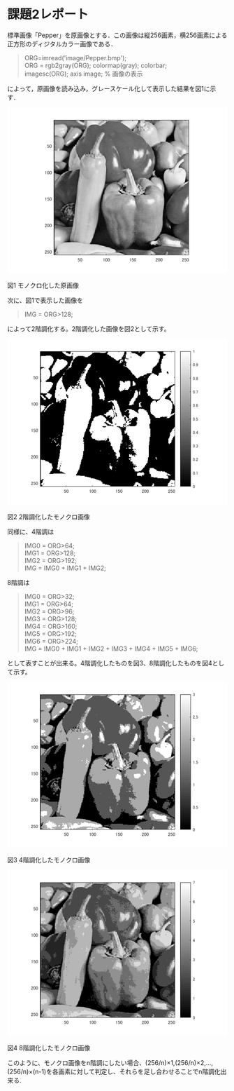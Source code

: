 # 課題2レポート

標準画像「Pepper」を原画像とする．この画像は縦256画素，横256画素による正方形のディジタルカラー画像である．

> ORG=imread('image/Pepper.bmp');  
> ORG = rgb2gray(ORG); colormap(gray); colorbar;  
> imagesc(ORG); axis image; % 画像の表示

によって，原画像を読み込み，グレースケール化して表示した結果を図1に示す．

![モノクロ化した原画像](https://github.com/Shalter774/lecture_image_processing/blob/master/work02_res/0_mono.png)  

図1 モノクロ化した原画像

次に、図1で表示した画像を

> IMG = ORG>128;

によって2階調化する。2階調化した画像を図2として示す。

![2階調化したモノクロ画像](https://github.com/Shalter774/lecture_image_processing/blob/master/work02_res/1.png)

図2 2階調化したモノクロ画像

同様に、4階調は

> IMG0 = ORG>64;  
> IMG1 = ORG>128;  
> IMG2 = ORG>192;  
> IMG = IMG0 + IMG1 + IMG2;

8階調は

> IMG0 = ORG>32;  
> IMG1 = ORG>64;  
> IMG2 = ORG>96;  
> IMG3 = ORG>128;  
> IMG4 = ORG>160;  
> IMG5 = ORG>192;  
> IMG6 = ORG>224;  
> IMG = IMG0 + IMG1 + IMG2 + IMG3 + IMG4 + IMG5 + IMG6;

として表すことが出来る。4階調化したものを図3、8階調化したものを図4として示す。

![4階調化したモノクロ画像](https://github.com/Shalter774/lecture_image_processing/blob/master/work02_res/2.png)

図3 4階調化したモノクロ画像

![8階調化したモノクロ画像](https://github.com/Shalter774/lecture_image_processing/blob/master/work02_res/3.png)

図4 8階調化したモノクロ画像

このように、モノクロ画像をn階調にしたい場合、(256/n)×1,(256/n)×2,...,(256/n)×(n-1)を各画素に対して判定し、それらを足し合わせることでn階調化出来る.

